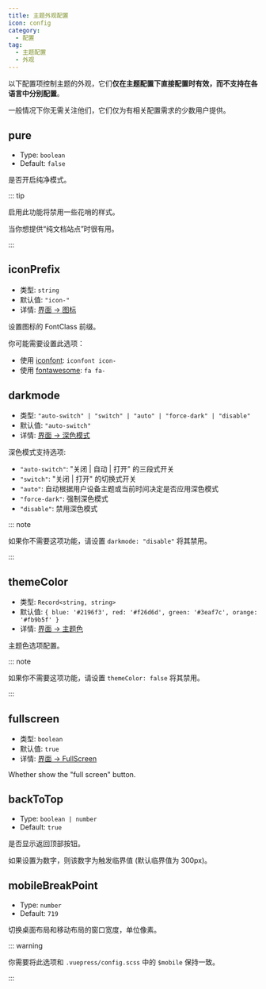 ```yaml
---
title: 主题外观配置
icon: config
category:
  - 配置
tag:
  - 主题配置
  - 外观
---
```


以下配置项控制主题的外观，它们**仅在主题配置下直接配置时有效，而不支持在各语言中分别配置**。

一般情况下你无需关注他们，它们仅为有相关配置需求的少数用户提供。

## pure <Badge text="仅限 Root" type="warning" />

- Type: `boolean`
- Default: `false`

是否开启纯净模式。

::: tip

启用此功能将禁用一些花哨的样式。

当你想提供“纯文档站点”时很有用。

:::

## iconPrefix <Badge text="仅限 Root" type="warning" />

- 类型: `string`
- 默认值: `"icon-"`
- 详情: [界面 → 图标](../../guide/interface/icon.md)

设置图标的 FontClass 前缀。

你可能需要设置此选项：

- 使用 [iconfont](../../guide/interface/icon.md#iconfont): `iconfont icon-`
- 使用 [fontawesome](../../guide/interface/icon.md#fontawesome): `fa fa-`

## darkmode <Badge text="默认启用" /> <Badge text="仅限 Root" type="warning" />

- 类型: `"auto-switch" | "switch" | "auto" | "force-dark" | "disable"`
- 默认值: `"auto-switch"`
- 详情: [界面 → 深色模式](../../guide/interface/darkmode.md)

深色模式支持选项:

- `"auto-switch"`: "关闭 | 自动 | 打开" 的三段式开关
- `"switch"`: "关闭 | 打开" 的切换式开关
- `"auto"`: 自动根据用户设备主题或当前时间决定是否应用深色模式
- `"force-dark"`: 强制深色模式
- `"disable"`: 禁用深色模式

::: note

如果你不需要这项功能，请设置 `darkmode: "disable"` 将其禁用。

:::

## themeColor <Badge text="默认启用" /> <Badge text="仅限 Root" type="warning" />

- 类型: `Record<string, string>`
- 默认值: `{ blue: '#2196f3', red: '#f26d6d', green: '#3eaf7c', orange: '#fb9b5f' }`
- 详情: [界面 → 主题色](../../guide/interface/theme-color.md)

主题色选项配置。

::: note

如果你不需要这项功能，请设置 `themeColor: false` 将其禁用。

:::

## fullscreen

- 类型: `boolean`
- 默认值: `true`
- 详情: [界面 → FullScreen](../../guide/interface/others.md#全屏按钮)

Whether show the "full screen" button.

## backToTop <Badge text="仅限 Root" type="warning" />

- Type: `boolean | number`
- Default: `true`

是否显示返回顶部按钮。

如果设置为数字，则该数字为触发临界值 (默认临界值为 300px)。

## mobileBreakPoint <Badge text="仅限 Root" type="warning" />

- Type: `number`
- Default: `719`

切换桌面布局和移动布局的窗口宽度，单位像素。

::: warning

你需要将此选项和 `.vuepress/config.scss` 中的 `$mobile` 保持一致。

:::
